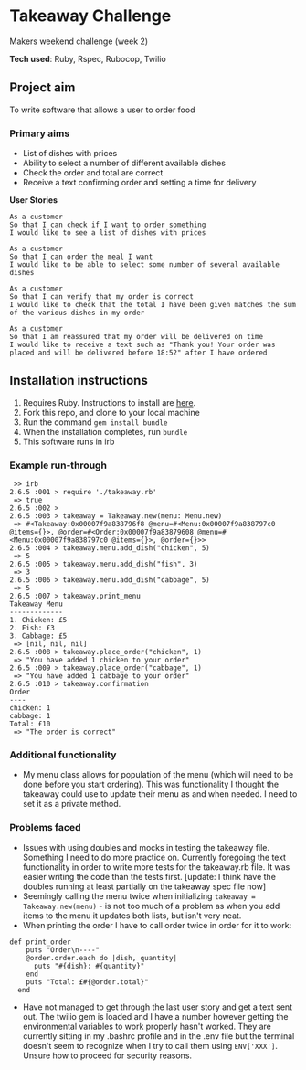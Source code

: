 # Takeaway Challenge
Makers weekend challenge (week 2)

**Tech used**:
Ruby,
Rspec,
Rubocop,
Twilio

## Project aim
To write software that allows a user to order food

### Primary aims
* List of dishes with prices
* Ability to select a number of different available dishes
* Check the order and total are correct
* Receive a text confirming order and setting a time for delivery

**User Stories**
```
As a customer
So that I can check if I want to order something
I would like to see a list of dishes with prices

As a customer
So that I can order the meal I want
I would like to be able to select some number of several available dishes

As a customer
So that I can verify that my order is correct
I would like to check that the total I have been given matches the sum of the various dishes in my order

As a customer
So that I am reassured that my order will be delivered on time
I would like to receive a text such as "Thank you! Your order was placed and will be delivered before 18:52" after I have ordered
```

## Installation instructions
1. Requires Ruby. Instructions to install are [here](https://www.ruby-lang.org/en/documentation/installation/).
2. Fork this repo, and clone to your local machine
3. Run the command `gem install bundle`
4. When the installation completes, run `bundle` 
5. This software runs in irb

### Example run-through
```
 >> irb
2.6.5 :001 > require './takeaway.rb'
 => true 
2.6.5 :002 > 
2.6.5 :003 > takeaway = Takeaway.new(menu: Menu.new)
 => #<Takeaway:0x00007f9a838796f8 @menu=#<Menu:0x00007f9a838797c0 @items={}>, @order=#<Order:0x00007f9a83879608 @menu=#<Menu:0x00007f9a838797c0 @items={}>, @order={}>> 
2.6.5 :004 > takeaway.menu.add_dish("chicken", 5)
 => 5 
2.6.5 :005 > takeaway.menu.add_dish("fish", 3)
 => 3 
2.6.5 :006 > takeaway.menu.add_dish("cabbage", 5)
 => 5 
2.6.5 :007 > takeaway.print_menu
Takeaway Menu
-------------
1. Chicken: £5
2. Fish: £3
3. Cabbage: £5
 => [nil, nil, nil] 
2.6.5 :008 > takeaway.place_order("chicken", 1)
 => "You have added 1 chicken to your order" 
2.6.5 :009 > takeaway.place_order("cabbage", 1)
 => "You have added 1 cabbage to your order" 
2.6.5 :010 > takeaway.confirmation
Order
----
chicken: 1
cabbage: 1
Total: £10
 => "The order is correct" 
 ```

### Additional functionality
* My menu class allows for population of the menu (which will need to be done before you start ordering). This was functionality I thought the takeaway could use to update their menu as and when needed. I need to set it as a private method.

### Problems faced
* Issues with using doubles and mocks in testing the takeaway file. Something I need to do more practice on. Currently foregoing the text functionality in order to write more tests for the takeaway.rb file. It was easier writing the code than the tests first. [update: I think have the doubles running at least partially on the takeaway spec file now]
* Seemingly calling the menu twice when initializing `takeaway = Takeaway.new(menu)` - is not too much of a problem as when you add items to the menu it updates both lists, but isn't very neat.
* When printing the order I have to call order twice in order for it to work:
```
def print_order
    puts "Order\n----" 
    @order.order.each do |dish, quantity|
      puts "#{dish}: #{quantity}"
    end
    puts "Total: £#{@order.total}"
  end
```
* Have not managed to get through the last user story and get a text sent out. The twilio gem is loaded and I have a number however getting the environmental variables to work properly hasn't worked. They are currently sitting in my .bashrc profile and in the .env file but the terminal doesn't seem to recognize when I try to call them using `ENV['XXX']`. Unsure how to proceed for security reasons. 
